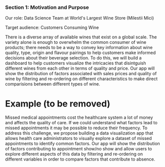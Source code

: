 ### Section 1: Motivation and Purpose

Our role: Data Science Team at World's Largest Wine Store (Milestii Mici)

Target audience: Customers Consuming Wine

There is a diverse array of available wines that exist on a global scale. The variety alone is enough to overwhelm the common consumer of wine products; there needs to be a way to convey key information about wine quality, type, origin and flavour pairings to help customers make informed decisions about their beverage selection. To do this, we will build a dashboard to help customers visualize the intricacies that disintguish different wines from each other in terms of quality and price. Our app will show the distribution of factors associated with sales prices and quality of wine by filtering and re-ordering on different characteristics to make direct comparisions between different types of wine. 


# Example (to be removed)
Missed medical appointments cost the healthcare system a lot of money and affects the quality of care. If we could understand what factors lead to missed appointments it may be possible to reduce their frequency. To address this challenge, we propose building a data visualization app that allows health care administrators to visually explore a dataset of missed appointments to identify common factors. Our app will show the distribution of factors contributing to appointment show/no show and allow users to explore different aspects of this data by filtering and re-ordering on different variables in order to compare factors that contribute to absence.
 
